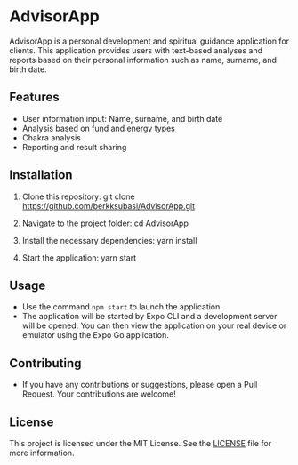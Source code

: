 # AdvisorApp

AdvisorApp is a personal development and spiritual guidance application for clients. This application provides users with text-based analyses and reports based on their personal information such as name, surname, and birth date.

## Features

- User information input: Name, surname, and birth date
- Analysis based on fund and energy types
- Chakra analysis
- Reporting and result sharing

## Installation

1. Clone this repository:
git clone https://github.com/berkksubasi/AdvisorApp.git


2. Navigate to the project folder:
cd AdvisorApp


3. Install the necessary dependencies:
yarn install


4. Start the application:
yarn start


## Usage

- Use the command `npm start` to launch the application.
- The application will be started by Expo CLI and a development server will be opened. You can then view the application on your real device or emulator using the Expo Go application.

## Contributing

- If you have any contributions or suggestions, please open a Pull Request. Your contributions are welcome!

## License

This project is licensed under the MIT License. See the [LICENSE](LICENSE) file for more information.
